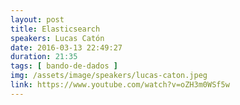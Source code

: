 ```yaml
---
layout: post
title: Elasticsearch
speakers: Lucas Catón
date: 2016-03-13 22:49:27
duration: 21:35
tags: [ bando-de-dados ]
img: /assets/image/speakers/lucas-caton.jpeg
link: https://www.youtube.com/watch?v=oZH3m0WSf5w
---
```

